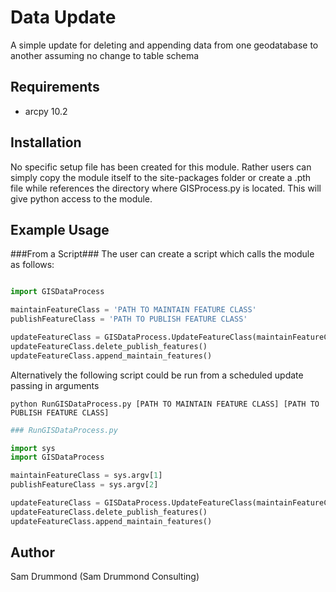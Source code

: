 # Data Update #
A simple update for deleting and appending data from one geodatabase to another assuming no change to table schema

## Requirements ##
- arcpy 10.2

## Installation ##
No specific setup file has been created for this module. Rather users can simply copy the module itself to the site-packages folder or create a .pth file while references the directory where GISProcess.py is located. This will give python access to the module.

## Example Usage ##

###From a Script###
The user can create a script which calls the module as follows:

```PYTHON

import GISDataProcess

maintainFeatureClass = 'PATH TO MAINTAIN FEATURE CLASS'
publishFeatureClass = 'PATH TO PUBLISH FEATURE CLASS'

updateFeatureClass = GISDataProcess.UpdateFeatureClass(maintainFeatureClass, publishFeatureClass)
updateFeatureClass.delete_publish_features()
updateFeatureClass.append_maintain_features()
```

Alternatively the following script could be run from a scheduled update passing in arguments

```python RunGISDataProcess.py [PATH TO MAINTAIN FEATURE CLASS] [PATH TO PUBLISH FEATURE CLASS]```

```PYTHON
### RunGISDataProcess.py

import sys
import GISDataProcess

maintainFeatureClass = sys.argv[1]
publishFeatureClass = sys.argv[2]

updateFeatureClass = GISDataProcess.UpdateFeatureClass(maintainFeatureClass, publishFeatureClass)
updateFeatureClass.delete_publish_features()
updateFeatureClass.append_maintain_features()

```

## Author ##
Sam Drummond (Sam Drummond Consulting)